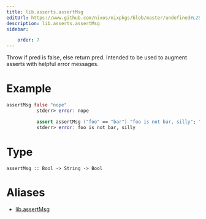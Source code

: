 ```yaml
---
title: lib.asserts.assertMsg
editUrl: https://www.github.com/nixos/nixpkgs/blob/master/undefined#L28C5
description: lib.asserts.assertMsg
sidebar:

    order: 7
---
```


Throw if pred is false, else return pred.
Intended to be used to augment asserts with helpful error messages.

# Example

```nix
assertMsg false "nope"
           stderr> error: nope

           assert assertMsg ("foo" == "bar") "foo is not bar, silly"; ""
           stderr> error: foo is not bar, silly
```

# Type

```
assertMsg :: Bool -> String -> Bool
```


# Aliases

- [lib.assertMsg](/nix-doc-comments/reference/lib/lib-assertmsg)


